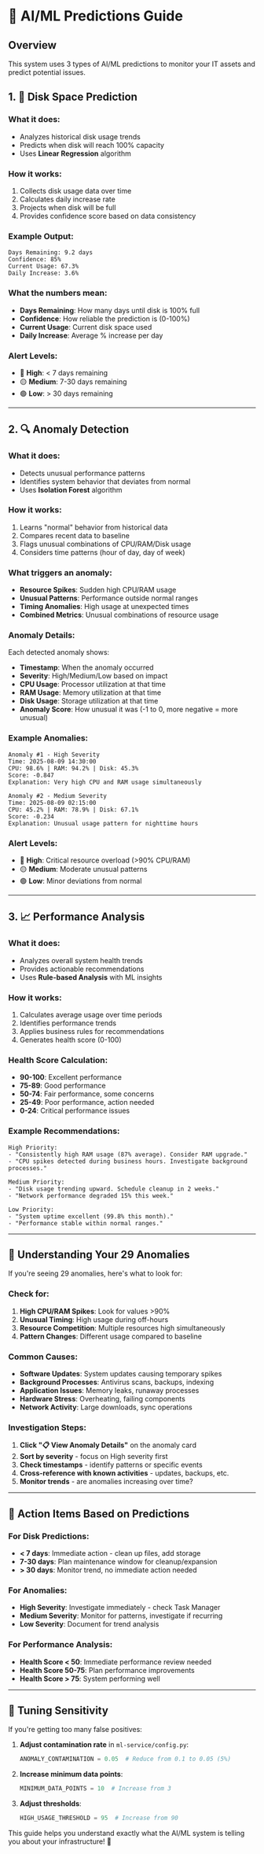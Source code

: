 # 🤖 AI/ML Predictions Guide

## Overview
This system uses 3 types of AI/ML predictions to monitor your IT assets and predict potential issues.

## 1. 💾 Disk Space Prediction

### What it does:
- Analyzes historical disk usage trends
- Predicts when disk will reach 100% capacity
- Uses **Linear Regression** algorithm

### How it works:
1. Collects disk usage data over time
2. Calculates daily increase rate
3. Projects when disk will be full
4. Provides confidence score based on data consistency

### Example Output:
```
Days Remaining: 9.2 days
Confidence: 85%
Current Usage: 67.3%
Daily Increase: 3.6%
```

### What the numbers mean:
- **Days Remaining**: How many days until disk is 100% full
- **Confidence**: How reliable the prediction is (0-100%)
- **Current Usage**: Current disk space used
- **Daily Increase**: Average % increase per day

### Alert Levels:
- 🔴 **High**: < 7 days remaining
- 🟡 **Medium**: 7-30 days remaining  
- 🟢 **Low**: > 30 days remaining

---

## 2. 🔍 Anomaly Detection

### What it does:
- Detects unusual performance patterns
- Identifies system behavior that deviates from normal
- Uses **Isolation Forest** algorithm

### How it works:
1. Learns "normal" behavior from historical data
2. Compares recent data to baseline
3. Flags unusual combinations of CPU/RAM/Disk usage
4. Considers time patterns (hour of day, day of week)

### What triggers an anomaly:
- **Resource Spikes**: Sudden high CPU/RAM usage
- **Unusual Patterns**: Performance outside normal ranges
- **Timing Anomalies**: High usage at unexpected times
- **Combined Metrics**: Unusual combinations of resource usage

### Anomaly Details:
Each detected anomaly shows:
- **Timestamp**: When the anomaly occurred
- **Severity**: High/Medium/Low based on impact
- **CPU Usage**: Processor utilization at that time
- **RAM Usage**: Memory utilization at that time  
- **Disk Usage**: Storage utilization at that time
- **Anomaly Score**: How unusual it was (-1 to 0, more negative = more unusual)

### Example Anomalies:
```
Anomaly #1 - High Severity
Time: 2025-08-09 14:30:00
CPU: 98.6% | RAM: 94.2% | Disk: 45.3%
Score: -0.847
Explanation: Very high CPU and RAM usage simultaneously

Anomaly #2 - Medium Severity  
Time: 2025-08-09 02:15:00
CPU: 45.2% | RAM: 78.9% | Disk: 67.1%
Score: -0.234
Explanation: Unusual usage pattern for nighttime hours
```

### Alert Levels:
- 🔴 **High**: Critical resource overload (>90% CPU/RAM)
- 🟡 **Medium**: Moderate unusual patterns
- 🟢 **Low**: Minor deviations from normal

---

## 3. 📈 Performance Analysis

### What it does:
- Analyzes overall system health trends
- Provides actionable recommendations
- Uses **Rule-based Analysis** with ML insights

### How it works:
1. Calculates average usage over time periods
2. Identifies performance trends
3. Applies business rules for recommendations
4. Generates health score (0-100)

### Health Score Calculation:
- **90-100**: Excellent performance
- **75-89**: Good performance  
- **50-74**: Fair performance, some concerns
- **25-49**: Poor performance, action needed
- **0-24**: Critical performance issues

### Example Recommendations:
```
High Priority:
- "Consistently high RAM usage (87% average). Consider RAM upgrade."
- "CPU spikes detected during business hours. Investigate background processes."

Medium Priority:
- "Disk usage trending upward. Schedule cleanup in 2 weeks."
- "Network performance degraded 15% this week."

Low Priority:
- "System uptime excellent (99.8% this month)."
- "Performance stable within normal ranges."
```

---

## 🚨 Understanding Your 29 Anomalies

If you're seeing 29 anomalies, here's what to look for:

### Check for:
1. **High CPU/RAM Spikes**: Look for values >90%
2. **Unusual Timing**: High usage during off-hours
3. **Resource Competition**: Multiple resources high simultaneously
4. **Pattern Changes**: Different usage compared to baseline

### Common Causes:
- **Software Updates**: System updates causing temporary spikes
- **Background Processes**: Antivirus scans, backups, indexing
- **Application Issues**: Memory leaks, runaway processes
- **Hardware Stress**: Overheating, failing components
- **Network Activity**: Large downloads, sync operations

### Investigation Steps:
1. **Click "📋 View Anomaly Details"** on the anomaly card
2. **Sort by severity** - focus on High severity first
3. **Check timestamps** - identify patterns or specific events
4. **Cross-reference with known activities** - updates, backups, etc.
5. **Monitor trends** - are anomalies increasing over time?

---

## 🎯 Action Items Based on Predictions

### For Disk Predictions:
- **< 7 days**: Immediate action - clean up files, add storage
- **7-30 days**: Plan maintenance window for cleanup/expansion
- **> 30 days**: Monitor trend, no immediate action needed

### For Anomalies:
- **High Severity**: Investigate immediately - check Task Manager
- **Medium Severity**: Monitor for patterns, investigate if recurring
- **Low Severity**: Document for trend analysis

### For Performance Analysis:
- **Health Score < 50**: Immediate performance review needed
- **Health Score 50-75**: Plan performance improvements
- **Health Score > 75**: System performing well

---

## 🔧 Tuning Sensitivity

If you're getting too many false positives:

1. **Adjust contamination rate** in `ml-service/config.py`:
   ```python
   ANOMALY_CONTAMINATION = 0.05  # Reduce from 0.1 to 0.05 (5%)
   ```

2. **Increase minimum data points**:
   ```python
   MINIMUM_DATA_POINTS = 10  # Increase from 3
   ```

3. **Adjust thresholds**:
   ```python
   HIGH_USAGE_THRESHOLD = 95  # Increase from 90
   ```

This guide helps you understand exactly what the AI/ML system is telling you about your infrastructure! 🎯
